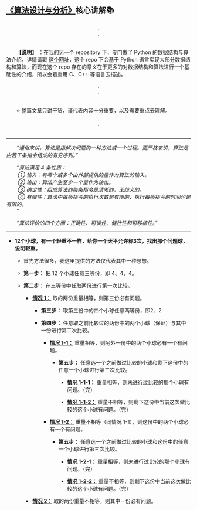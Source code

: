 ## [《算法设计与分析》](#welcome)核心讲解📚

<div align="center">
    .<br>.<br><br>
</div>

&emsp;&emsp;**【说明】** ：在我的另一个 repository 下，专门做了 Python 的数据结构与算法介绍，详情请戳 [这个网址](https://github.com/fmw666/Python/tree/master/step3-Algorithm)，这个 repo 下会基于 Python 语言实现大部分数据结构和算法，而现在这个 repo 存在的意义在于更多的对数据结构和算法进行一个基础性的介绍，所以会着重用 C、C++ 等语言去描述。

<div align="center">
    .<br>.<br><br>
</div>

&emsp;&emsp;⭐ 整篇文章只讲干货，谨代表内容十分重要，以及需要重点去理解。

<div align="center">
    .<br><br>
</div>

---

&emsp;&emsp;*“通俗来讲，算法是指解决问题的一种方法或一个过程。更严格来讲，算法是由若干条指令组成的有穷序列。”*

&emsp;&emsp;*“算法满足 4 条性质：<br>&emsp;&emsp; ① 输入：有零个或多个由外部提供的量作为算法的输入。<br>&emsp;&emsp; ② 输出：算法产生至少一个量作为输出。<br>&emsp;&emsp; ③ 确定性：组成算法的每条指令是清晰的，无歧义的。<br>&emsp;&emsp; ④ 有限性：算法中每条指令的执行次数是有限的，执行每条指令的时间也是有限的。<br>&emsp;&emsp;”*

&emsp;&emsp;*“算法评价的四个方面：正确性、可读性、健壮性和可移植性。”*

---

+ **12个小球，有一个轻重不一样，给你一个天平允许称3次，找出那个问题球，说明轻重。**

    + 首先方法很多，我这里提供的方法仅代表其中一种思想。

    + **第一步：** 把 12 个小球任意三等份，即 4、4、4。

    + **第二步：** 在三等份中任取两份进行第一次比较。

        + **[情况 1：](#case1)** 取的两份重量相等，则第三份必有问题。

            + **第三步：** 取第三份中的四个小球任意两等份，即2、2 
            
            + **第四步：** 任意取之前比较过的两份中的两个小球（保证）与其中一份进行第二次比较。

                + **[情况 1-1：](#case1-1)** 重量相等，则另外一份中的两个小球必有一个有问题。

                    + **第五步：** 任意选一个之前做过比较的小球和剩下这份中的任意一个小球进行第三次比较。

                        + **[情况 1-1-1：](#case1-1-1)** 重量相等，则未进行过比较的那个小球有问题。（完）

                        + **[情况 1-1-2：](#case1-1-2)** 重量不相等，则剩下这份中当前这次做比较的这个小球有问题。（完）

                + **[情况 1-2：](#case1-2)** 重量不相等（同情况 1-1），则这份中的两个小球必有一个有问题。

                    + **第五步：** 任意选一个之前做过比较的小球和这份中的任意一个小球进行第三次比较。

                        + **[情况 1-2-1：](#case1-2-1)** 重量相等，则未进行过比较的那个小球有问题。（完）

                        + **[情况 1-2-2：](#case1-2-2)** 重量不相等，则剩下这份中当前这次做比较的这个小球有问题。（完）

        + **[情况 2：](#case2)** 取的两份重量不相等，则其中一份必有问题。